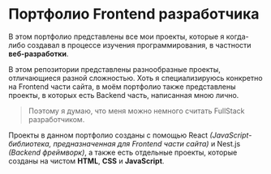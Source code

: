 # Портфолио Frontend разработчика
В этом портфолио представлены все мои проекты, которые я когда-либо создавал в процессе изучения программирования, в частности **веб-разработки**.

В этом репозитории представлены разнообразные проекты, отличающиеся разной сложностью. Хоть я специализируюсь конкретно на Frontend части сайта, в моём портфолио также представлены проекты, в которых есть Backend часть, написанная мною лично.
> Поэтому я думаю, что меня можно немного считать FullStack разработчиком.

Проекты в данном портфолио созданы с помощью React *(JavaScript-библиотека, предназначенная для Frontend части сайта)* и Nest.js *(Backend фреймворк)*, а также есть отдельные проекты, которые созданы на чистом **HTML**, **CSS** и **JavaScript**.
